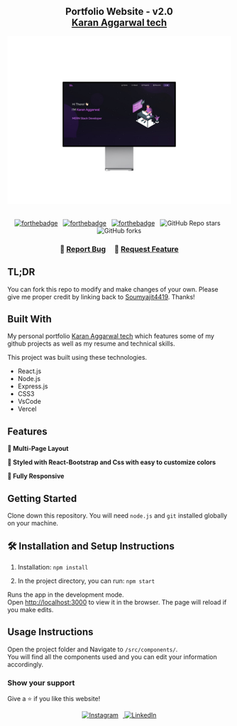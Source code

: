 <h2 align="center">
  Portfolio Website - v2.0<br/>
  <a href="https://portfolio-kappa-bay-76.vercel.app/" target="_blank">Karan Aggarwal tech</a>
</h2>
<div align="center">
  <img alt="Demo" src="./Images/laptop.png" />
</div>

<br/>

<center>

[![forthebadge](https://forthebadge.com/images/badges/built-with-love.svg)](https://forthebadge.com) &nbsp;
[![forthebadge](https://forthebadge.com/images/badges/made-with-javascript.svg)](https://forthebadge.com) &nbsp;
[![forthebadge](https://forthebadge.com/images/badges/open-source.svg)](https://forthebadge.com) &nbsp;
![GitHub Repo stars](https://img.shields.io/github/stars/soumyajit4419/Portfolio?color=red&logo=github&style=for-the-badge) &nbsp;
![GitHub forks](https://img.shields.io/github/forks/soumyajit4419/Portfolio?color=red&logo=github&style=for-the-badge)

</center>

<h3 align="center">
    🔹
    <a href="https://github.com/karanagg166/PORTFOLIO/issues">Report Bug</a> &nbsp; &nbsp;
    🔹
    <a href="https://github.com/karanagg166/PORTFOLIO/issues">Request Feature</a>
</h3>

## TL;DR

You can fork this repo to modify and make changes of your own. Please give me proper credit by linking back to [Soumyajit4419](https://github.com/karanagg166/PORTFOLIO). Thanks!

## Built With

My personal portfolio <a href="https://portfolio-kappa-bay-76.vercel.app/" target="_blank">Karan Aggarwal tech</a> which features some of my github projects as well as my resume and technical skills.<br/>

This project was built using these technologies.

- React.js
- Node.js
- Express.js
- CSS3
- VsCode
- Vercel

## Features

**📖 Multi-Page Layout**

**🎨 Styled with React-Bootstrap and Css with easy to customize colors**

**📱 Fully Responsive**

## Getting Started

Clone down this repository. You will need `node.js` and `git` installed globally on your machine.

## 🛠 Installation and Setup Instructions

1. Installation: `npm install`

2. In the project directory, you can run: `npm start`

Runs the app in the development mode.\
Open [http://localhost:3000](http://localhost:3000) to view it in the browser.
The page will reload if you make edits.

## Usage Instructions

Open the project folder and Navigate to `/src/components/`. <br/>
You will find all the components used and you can edit your information accordingly.

### Show your support

Give a ⭐ if you like this website!

<div align="center">
  <a href="https://www.instagram.com/karanagg_166/" target="_blank">
    <img src="https://upload.wikimedia.org/wikipedia/commons/e/e7/Instagram_icon.png" alt="Instagram" height="40px" width="40px" style="margin-right: 10px;">
  </a>
  <a href="https://www.linkedin.com/in/karan-aggarwal-a13427276/" target="_blank">
    <img src="https://upload.wikimedia.org/wikipedia/commons/9/9e/Linkedin_icon.svg" alt="LinkedIn" height="40px" width="40px">
  </a>
</div>
